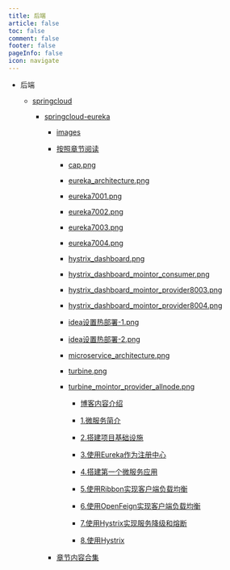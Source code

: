 ```yaml
---
title: 后端
article: false
toc: false
comment: false
footer: false
pageInfo: false
icon: navigate
---
```


- 后端

    - <a class="breadcrumb-link" href="springcloud">springcloud</a>

        - <a class="breadcrumb-link" href="springcloud/springcloud-eureka">springcloud-eureka</a>

            - <a class="breadcrumb-link" href="springcloud/springcloud-eureka/images">images</a>

            - <a class="breadcrumb-link" href="springcloud/springcloud-eureka/shardings">按照章节阅读</a>


                - <a class="breadcrumb-link" href="springcloud/springcloud-eureka/shardings/cap.png">cap.png</a>

                - <a class="breadcrumb-link" href="springcloud/springcloud-eureka/shardings/eureka_architecture.png">eureka_architecture.png</a>

                - <a class="breadcrumb-link" href="springcloud/springcloud-eureka/shardings/eureka7001.png">eureka7001.png</a>

                - <a class="breadcrumb-link" href="springcloud/springcloud-eureka/shardings/eureka7002.png">eureka7002.png</a>

                - <a class="breadcrumb-link" href="springcloud/springcloud-eureka/shardings/eureka7003.png">eureka7003.png</a>

                - <a class="breadcrumb-link" href="springcloud/springcloud-eureka/shardings/eureka7004.png">eureka7004.png</a>

                - <a class="breadcrumb-link" href="springcloud/springcloud-eureka/shardings/hystrix_dashboard.png">hystrix_dashboard.png</a>

                - <a class="breadcrumb-link" href="springcloud/springcloud-eureka/shardings/hystrix_dashboard_mointor_consumer.png">hystrix_dashboard_mointor_consumer.png</a>

                - <a class="breadcrumb-link" href="springcloud/springcloud-eureka/shardings/hystrix_dashboard_mointor_provider8003.png">hystrix_dashboard_mointor_provider8003.png</a>

                - <a class="breadcrumb-link" href="springcloud/springcloud-eureka/shardings/hystrix_dashboard_mointor_provider8004.png">hystrix_dashboard_mointor_provider8004.png</a>

                - <a class="breadcrumb-link" href="springcloud/springcloud-eureka/shardings/idea设置热部署-1.png">idea设置热部署-1.png</a>

                - <a class="breadcrumb-link" href="springcloud/springcloud-eureka/shardings/idea设置热部署-2.png">idea设置热部署-2.png</a>

                - <a class="breadcrumb-link" href="springcloud/springcloud-eureka/shardings/microservice_architecture.png">microservice_architecture.png</a>

                - <a class="breadcrumb-link" href="springcloud/springcloud-eureka/shardings/turbine.png">turbine.png</a>

                - <a class="breadcrumb-link" href="springcloud/springcloud-eureka/shardings/turbine_mointor_provider_allnode.png">turbine_mointor_provider_allnode.png</a>

                    - <a class="breadcrumb-link" href="springcloud/springcloud-eureka/shardings//springcloud-eureka-chapter-0.博客内容介绍.html">博客内容介绍</a>

                    - <a class="breadcrumb-link" href="springcloud/springcloud-eureka/shardings//springcloud-eureka-chapter-1.微服务简介.html">1.微服务简介</a>

                    - <a class="breadcrumb-link" href="springcloud/springcloud-eureka/shardings//springcloud-eureka-chapter-2.搭建项目基础设施.html">2.搭建项目基础设施</a>

                    - <a class="breadcrumb-link" href="springcloud/springcloud-eureka/shardings//springcloud-eureka-chapter-3.使用Eureka作为注册中心.html">3.使用Eureka作为注册中心</a>

                    - <a class="breadcrumb-link" href="springcloud/springcloud-eureka/shardings//springcloud-eureka-chapter-4.搭建第一个微服务应用.html">4.搭建第一个微服务应用</a>

                    - <a class="breadcrumb-link" href="springcloud/springcloud-eureka/shardings//springcloud-eureka-chapter-5.使用Ribbon实现客户端负载均衡.html">5.使用Ribbon实现客户端负载均衡</a>

                    - <a class="breadcrumb-link" href="springcloud/springcloud-eureka/shardings//springcloud-eureka-chapter-6.使用OpenFeign实现客户端负载均衡.html">6.使用OpenFeign实现客户端负载均衡</a>

                    - <a class="breadcrumb-link" href="springcloud/springcloud-eureka/shardings//springcloud-eureka-chapter-7.使用Hystrix实现服务降级和熔断.html">7.使用Hystrix实现服务降级和熔断</a>

                    - <a class="breadcrumb-link" href="springcloud/springcloud-eureka/shardings//springcloud-eureka-chapter-8.使用Hystrix.html">8.使用Hystrix</a>

            - <a class="breadcrumb-link" href="springcloud/springcloud-eureka/springcloud-eureka.html#intro">章节内容合集</a>
